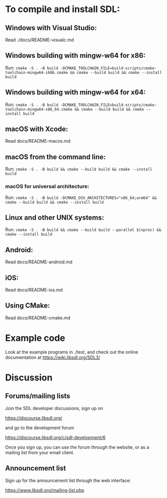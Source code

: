 # To compile and install SDL:

##  Windows with Visual Studio:

Read ./docs/README-visualc.md

## Windows building with mingw-w64 for x86:

Run: `cmake -S . -B build -DCMAKE_TOOLCHAIN_FILE=build-scripts/cmake-toolchain-mingw64-i686.cmake && cmake --build build && cmake --install build`

## Windows building with mingw-w64 for x64:

Run: `cmake -S . -B build -DCMAKE_TOOLCHAIN_FILE=build-scripts/cmake-toolchain-mingw64-x86_64.cmake && cmake --build build && cmake --install build`

## macOS with Xcode:

Read docs/README-macos.md

## macOS from the command line:

Run: `cmake -S . -B build && cmake --build build && cmake --install build`

### macOS for universal architecture:

Run: `cmake -S . -B build -DCMAKE_OSX_ARCHITECTURES="x86_64;arm64" && cmake --build build && cmake --install build`

## Linux and other UNIX systems:

Run: `cmake -S . -B build && cmake --build build --parallel $(nproc) && cmake --install build`

## Android:

Read docs/README-android.md

## iOS:

Read docs/README-ios.md

## Using CMake:

Read docs/README-cmake.md

# Example code

Look at the example programs in ./test, and check out the online
documentation at https://wiki.libsdl.org/SDL3/

# Discussion

## Forums/mailing lists

Join the SDL developer discussions, sign up on

https://discourse.libsdl.org/

and go to the development forum

https://discourse.libsdl.org/c/sdl-development/6

Once you sign up, you can use the forum through the website, or as a mailing
list from your email client.

## Announcement list

Sign up for the announcement list through the web interface:

https://www.libsdl.org/mailing-list.php

